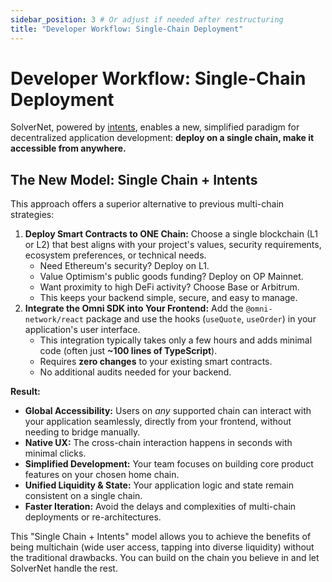```yaml
---
sidebar_position: 3 # Or adjust if needed after restructuring
title: "Developer Workflow: Single-Chain Deployment"
---
```


# Developer Workflow: Single-Chain Deployment

SolverNet, powered by [intents](/concepts/the-solution.md), enables a new, simplified paradigm for decentralized application development: **deploy on a single chain, make it accessible from anywhere.**

## The New Model: Single Chain + Intents

This approach offers a superior alternative to previous multi-chain strategies:

1.  **Deploy Smart Contracts to ONE Chain:** Choose a single blockchain (L1 or L2) that best aligns with your project's values, security requirements, ecosystem preferences, or technical needs.
    *   Need Ethereum's security? Deploy on L1.
    *   Value Optimism's public goods funding? Deploy on OP Mainnet.
    *   Want proximity to high DeFi activity? Choose Base or Arbitrum.
    *   This keeps your backend simple, secure, and easy to manage.
2.  **Integrate the Omni SDK into Your Frontend:** Add the `@omni-network/react` package and use the hooks (`useQuote`, `useOrder`) in your application's user interface.
    *   This integration typically takes only a few hours and adds minimal code (often just **~100 lines of TypeScript**).
    *   Requires **zero changes** to your existing smart contracts.
    *   No additional audits needed for your backend.

**Result:**

*   **Global Accessibility:** Users on *any* supported chain can interact with your application seamlessly, directly from your frontend, without needing to bridge manually.
*   **Native UX:** The cross-chain interaction happens in seconds with minimal clicks.
*   **Simplified Development:** Your team focuses on building core product features on your chosen home chain.
*   **Unified Liquidity & State:** Your application logic and state remain consistent on a single chain.
*   **Faster Iteration:** Avoid the delays and complexities of multi-chain deployments or re-architectures.

This "Single Chain + Intents" model allows you to achieve the benefits of being multichain (wide user access, tapping into diverse liquidity) without the traditional drawbacks. You can build on the chain you believe in and let SolverNet handle the rest.
